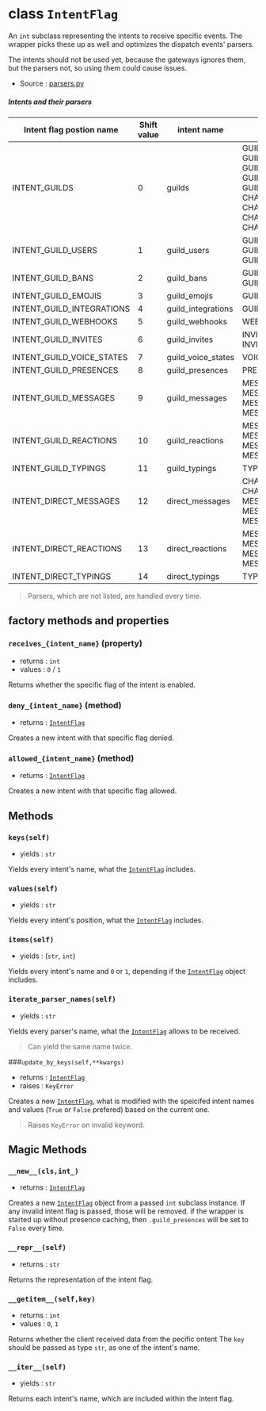 # class `IntentFlag`

An `int` subclass representing the intents to receive specific events. The
wrapper picks these up as well and optimizes the dispatch events' parsers.

The intents should not be used yet, because the gateways ignores them, but the
parsers not, so using them could cause issues.

- Source : [parsers.py](https://github.com/HuyaneMatsu/hata/blob/master/hata/parsers.py)

##### Intents and their parsers

| Intent flag postion name  | Shift value   | intent name           | Coresponding parser                                                                                                                                                       |
|---------------------------|---------------|-----------------------|---------------------------------------------------------------------------------------------------------------------------------------------------------------------------|
| INTENT_GUILDS             | 0             | guilds                | GUILD_CREATE<br>GUILD_DELETE<br>GUILD_ROLE_CREATE<br>GUILD_ROLE_UPDATE<br>GUILD_ROLE_DELETE<br>CHANNEL_CREATE<br>CHANNEL_UPDATE<br>CHANNEL_DELETE<br>CHANNEL_PINS_UPDATE  |
| INTENT_GUILD_USERS        | 1             | guild_users           | GUILD_MEMBER_ADD<br>GUILD_MEMBER_UPDATE<br>GUILD_MEMBER_REMOVE                                                                                                            |
| INTENT_GUILD_BANS         | 2             | guild_bans            | GUILD_BAN_ADD<br>GUILD_BAN_REMOVE                                                                                                                                         |
| INTENT_GUILD_EMOJIS       | 3             | guild_emojis          | GUILD_EMOJIS_UPDATE                                                                                                                                                       |
| INTENT_GUILD_INTEGRATIONS | 4             | guild_integrations    | GUILD_INTEGRATIONS_UPDATE                                                                                                                                                 |
| INTENT_GUILD_WEBHOOKS     | 5             | guild_webhooks        | WEBHOOKS_UPDATE                                                                                                                                                           |
| INTENT_GUILD_INVITES      | 6             | guild_invites         | INVITE_CREATE<br>INVITE_DELETE                                                                                                                                            |
| INTENT_GUILD_VOICE_STATES | 7             | guild_voice_states    | VOICE_STATE_UPDATE                                                                                                                                                        |
| INTENT_GUILD_PRESENCES    | 8             | guild_presences       | PRESENCE_UPDATE                                                                                                                                                           |
| INTENT_GUILD_MESSAGES     | 9             | guild_messages        | MESSAGE_CREATE<br>MESSAGE_UPDATE<br>MESSAGE_DELETE<br>MESSAGE_DELETE_BULK                                                                                                 |
| INTENT_GUILD_REACTIONS    | 10            | guild_reactions       | MESSAGE_REACTION_ADD<br>MESSAGE_REACTION_REMOVE<br>MESSAGE_REACTION_REMOVE_ALL<br>MESSAGE_REACTION_REMOVE_EMOJI                                                           |
| INTENT_GUILD_TYPINGS      | 11            | guild_typings         | TYPING_START                                                                                                                                                              |
| INTENT_DIRECT_MESSAGES    | 12            | direct_messages       | CHANNEL_CREATE<br>CHANNEL_PINS_UPDATE<br>MESSAGE_CREATE<br>MESSAGE_UPDATE<br>MESSAGE_DELETE                                                                               |
| INTENT_DIRECT_REACTIONS   | 13            | direct_reactions      | MESSAGE_REACTION_ADD<br>MESSAGE_REACTION_REMOVE<br>MESSAGE_REACTION_REMOVE_ALL<br>MESSAGE_REACTION_REMOVE_EMOJI                                                           |
| INTENT_DIRECT_TYPINGS     | 14            | direct_typings        | TYPING_START                                                                                                                                                              |

> Parsers, which are not listed, are handled every time.

## factory methods and properties

### `receives_{intent_name}` (property)

- returns : `int`
- values : `0` / `1`

Returns whether the specific flag of the intent is enabled.

### `deny_{intent_name}` (method)

- returns : [`IntentFlag`](IntentFlag.md)

Creates a new intent with that specific flag denied.

### `allowed_{intent_name}` (method)

- returns : [`IntentFlag`](IntentFlag.md)

Creates a new intent with that specific flag allowed.

## Methods

### `keys(self)`

- yields : `str`

Yields every intent's name, what the [`IntentFlag`](IntentFlag.md) includes.

### `values(self)`

- yields : `str`

Yields every intent's position, what the [`IntentFlag`](IntentFlag.md) includes.

### `items(self)`

- yields : (`str`, `int`)

Yields every intent's name and `0` or `1`, depending if the
[`IntentFlag`](IntentFlag.md) object includes.

### `iterate_parser_names(self)`

- yields : `str`

Yields every parser's name, what the [`IntentFlag`](IntentFlag.md) allows to
be received.

> Can yield the same name twice.

###`update_by_keys(self,**kwargs)`

- returns : [`IntentFlag`](IntentFlag.md)
- raises : `KeyError`

Creates a new [`IntentFlag`](IntentFlag.md), what is modified with the
speicifed intent names and values (`True` or `False` prefered) based on the
current one.

> Raises `KeyError` on invalid keyword.

## Magic Methods

### `__new__(cls,int_)`

- returns : [`IntentFlag`](IntentFlag.md)

Creates a new [`IntentFlag`](IntentFlag.md) object from a passed `int`
subclass instance. If any invalid intent flag is passed, those will be
removed. if the wrapper is started up without presence caching, then
`.guild_presences` will be set to `False` every time.

### `__repr__(self)`

- returns : `str`

Returns the representation of the intent flag.

### `__getitem__(self,key)`

- returns : `int`
- values : `0`, `1`

Returns whether the client received data from the pecific ontent
The `key` should be passed as type `str`, as one of the intent's name.

### `__iter__(self)`

- yields : `str`

Returns each intent's name, which are included within the intent flag.


